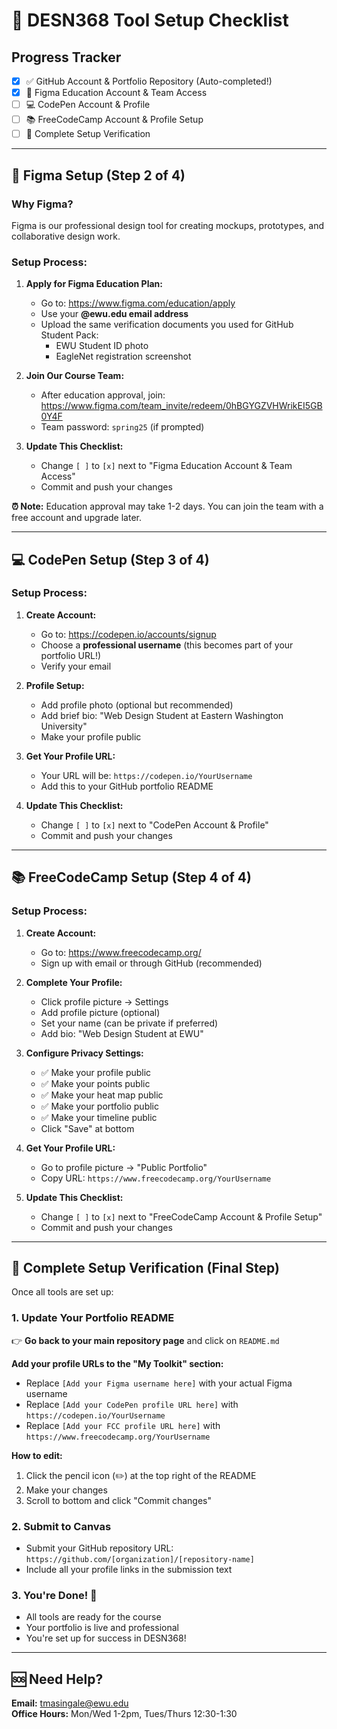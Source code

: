 # 🚀 DESN368 Tool Setup Checklist

## Progress Tracker
- [x] ✅ GitHub Account & Portfolio Repository (Auto-completed!)
- [x] 🎨 Figma Education Account & Team Access
- [ ] 💻 CodePen Account & Profile
- [ ] 📚 FreeCodeCamp Account & Profile Setup
- [ ] 🔄 Complete Setup Verification

---

## 🎨 Figma Setup (Step 2 of 4)

### Why Figma?
Figma is our professional design tool for creating mockups, prototypes, and collaborative design work.

### Setup Process:
1. **Apply for Figma Education Plan:**
   - Go to: https://www.figma.com/education/apply
   - Use your **@ewu.edu email address**
   - Upload the same verification documents you used for GitHub Student Pack:
     - EWU Student ID photo
     - EagleNet registration screenshot

2. **Join Our Course Team:**
   - After education approval, join: https://www.figma.com/team_invite/redeem/0hBGYGZVHWrikEI5GB0Y4F
   - Team password: `spring25` (if prompted)

3. **Update This Checklist:**
   - Change `[ ]` to `[x]` next to "Figma Education Account & Team Access"
   - Commit and push your changes

**⏰ Note:** Education approval may take 1-2 days. You can join the team with a free account and upgrade later.

---

## 💻 CodePen Setup (Step 3 of 4)

### Setup Process:
1. **Create Account:**
   - Go to: https://codepen.io/accounts/signup
   - Choose a **professional username** (this becomes part of your portfolio URL!)
   - Verify your email

2. **Profile Setup:**
   - Add profile photo (optional but recommended)
   - Add brief bio: "Web Design Student at Eastern Washington University"
   - Make your profile public

3. **Get Your Profile URL:**
   - Your URL will be: `https://codepen.io/YourUsername`
   - Add this to your GitHub portfolio README

4. **Update This Checklist:**
   - Change `[ ]` to `[x]` next to "CodePen Account & Profile"
   - Commit and push your changes

---

## 📚 FreeCodeCamp Setup (Step 4 of 4)

### Setup Process:
1. **Create Account:**
   - Go to: https://www.freecodecamp.org/
   - Sign up with email or through GitHub (recommended)

2. **Complete Your Profile:**
   - Click profile picture → Settings
   - Add profile picture (optional)
   - Set your name (can be private if preferred)
   - Add bio: "Web Design Student at EWU"

3. **Configure Privacy Settings:**
   - ✅ Make your profile public
   - ✅ Make your points public  
   - ✅ Make your heat map public
   - ✅ Make your portfolio public
   - ✅ Make your timeline public
   - Click "Save" at bottom

4. **Get Your Profile URL:**
   - Go to profile picture → "Public Portfolio"
   - Copy URL: `https://www.freecodecamp.org/YourUsername`

5. **Update This Checklist:**
   - Change `[ ]` to `[x]` next to "FreeCodeCamp Account & Profile Setup"
   - Commit and push your changes

---

## 🔄 Complete Setup Verification (Final Step)

Once all tools are set up:

### **1. Update Your Portfolio README**
👉 **Go back to your main repository page** and click on `README.md`

**Add your profile URLs to the "My Toolkit" section:**
- Replace `[Add your Figma username here]` with your actual Figma username
- Replace `[Add your CodePen profile URL here]` with `https://codepen.io/YourUsername`  
- Replace `[Add your FCC profile URL here]` with `https://www.freecodecamp.org/YourUsername`

**How to edit:**
1. Click the pencil icon (✏️) at the top right of the README
2. Make your changes
3. Scroll to bottom and click "Commit changes"

### **2. Submit to Canvas**
- Submit your GitHub repository URL: `https://github.com/[organization]/[repository-name]`
- Include all your profile links in the submission text

### **3. You're Done!** 🎉
- All tools are ready for the course
- Your portfolio is live and professional  
- You're set up for success in DESN368!

---

## 🆘 Need Help?

**Email:** tmasingale@ewu.edu  
**Office Hours:** Mon/Wed 1-2pm, Tues/Thurs 12:30-1:30
